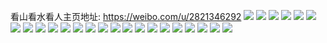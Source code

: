 看山看水看人主页地址: https://weibo.com/u/2821346292 
![](https://wx4.sinaimg.cn/mw2000/a82a53f4gy1h9emwfce66j20u013zagr.jpg) 
![](https://wx4.sinaimg.cn/mw2000/a82a53f4gy1h9emwg9wa1j20u00v70wm.jpg) 
![](https://wx4.sinaimg.cn/mw2000/a82a53f4gy1h9emwhbnrbj20u013zafu.jpg) 
![](https://wx4.sinaimg.cn/mw2000/a82a53f4gy1h9emwicxozj20u013z0yt.jpg) 
![](https://wx4.sinaimg.cn/mw2000/a82a53f4gy1h9dhdx3m4rj20u013z0yh.jpg) 
![](https://wx4.sinaimg.cn/mw2000/a82a53f4gy1h9dhe5h6kyj20u013zgrz.jpg) 
![](https://wx4.sinaimg.cn/mw2000/a82a53f4gy1h9dhebd9abj20u013zn33.jpg) 
![](https://wx4.sinaimg.cn/mw2000/a82a53f4gy1h9dhedyyftj20u013z0yw.jpg) 
![](https://wx4.sinaimg.cn/mw2000/a82a53f4gy1h9dhegf8iqj20u013zgrk.jpg) 
![](https://wx4.sinaimg.cn/mw2000/a82a53f4gy1h9ccg3hqbuj20u013zq9a.jpg) 
![](https://wx4.sinaimg.cn/mw2000/a82a53f4gy1h9ccg40brej20u013z7a8.jpg) 
![](https://wx4.sinaimg.cn/mw2000/a82a53f4gy1h9ccg4mmi0j20u013zdls.jpg) 
![](https://wx4.sinaimg.cn/mw2000/a82a53f4gy1h9ccg53r7wj20u0140dm3.jpg) 
![](https://wx4.sinaimg.cn/mw2000/a82a53f4gy1h9bturmbf9j20zj1bd11n.jpg) 
![](https://wx4.sinaimg.cn/mw2000/a82a53f4gy1h9btus7fe6j21bd0zg13x.jpg) 
![](https://wx4.sinaimg.cn/mw2000/a82a53f4gy1h9btusuiryj21bd0zgwo3.jpg) 
![](https://wx4.sinaimg.cn/mw2000/a82a53f4gy1h9btvb3si4j20u013ztdj.jpg) 
![](https://wx4.sinaimg.cn/mw2000/a82a53f4gy1h9btvbt33aj20u013zgqx.jpg) 
![](https://wx4.sinaimg.cn/mw2000/a82a53f4gy1h9afyc4z7vj20u013zgv5.jpg) 
![](https://wx4.sinaimg.cn/mw2000/a82a53f4gy1h9afycrpg1j20u013zwo4.jpg) 
![](https://wx4.sinaimg.cn/mw2000/a82a53f4gy1h9afydhnrej20u013zk0z.jpg) 
![](https://wx4.sinaimg.cn/mw2000/a82a53f4gy1h9a1ap8up4j20u013zgrm.jpg) 
![](https://wx4.sinaimg.cn/mw2000/a82a53f4gy1h9a1apphhlj20u013z7ax.jpg) 
![](https://wx4.sinaimg.cn/mw2000/a82a53f4gy1h9a1aq4qhxj20u013zwk4.jpg) 
